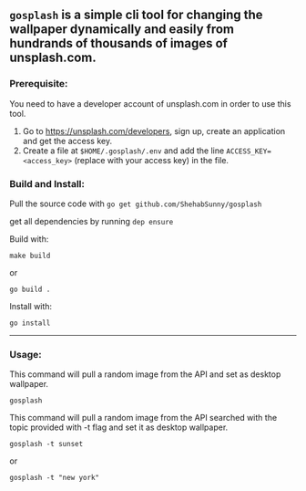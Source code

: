 ## `gosplash` is a simple cli tool for changing the wallpaper dynamically and easily from hundrands of thousands of images of unsplash.com.

### Prerequisite:
You need to have a developer account of unsplash.com in order to use this tool.  
1. Go to https://unsplash.com/developers, sign up, create an application and get the access key. 
2. Create a file at `$HOME/.gosplash/.env` and add the line `ACCESS_KEY=<access_key>` (replace with your access key) in the file.


### Build and Install:
Pull the source code with
`go get github.com/ShehabSunny/gosplash`  

get all dependencies by running `dep ensure`

Build with:
```
make build
```
or 
```
go build .
``` 

Install with:
```
go install
```
---
  

### Usage: 
This command will pull a random image from the API and set as desktop wallpaper.
```
gosplash
```

This command will pull a random image from the API searched with the topic provided with -t flag and set it as desktop wallpaper.
```
gosplash -t sunset
```
or 
```
gosplash -t "new york"
```
